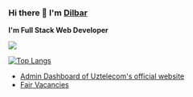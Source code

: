 ### Hi there 👋 I'm [Dilbar](https://ndn1618.github.io/Ndn1618/)

**I'm Full Stack Web Developer**

![](https://github-readme-stats.vercel.app/api?username=Ndn1618&&show_icons=true&count_private=true&&theme=vue)

<!-- [![Dilbar's wakatime stats](https://github-readme-stats.vercel.app/api/wakatime?username=Ndn1618)](https://github.com/Ndn1618/github-readme-stats) -->

[![Top Langs](https://github-readme-stats.vercel.app/api/top-langs/?username=Ndn1618&layout=compact)](https://github.com/Ndn1618/github-readme-stats)

- [Admin Dashboard of Uztelecom's official website](https://uztelecom.uz)
- [Fair Vacancies](https://hr.uztelecom.uz/main/en)
<!-- - [FrontLoops-1-4](https://ndn1618.github.io/FrontLoops-1-4/)
- [FrontLoops-1-9](https://ndn1618.github.io/frontloops-1-9/)
- [Namanganliklar24 project](https://ndn1618.github.io/namanganliklar-24/)
- [Pixer project](https://ndn1618.github.io/exam-project/)
- [Animated heart beating](https://ndn1618.github.io/animated-heart-beating/)
- [Calculator](https://ndn1618.github.io/Calculator/)
- [Slider](https://ndn1618.github.io/slider/)
- [Animated leaves](https://ndn1618.github.io/animated-leaves/)
- [Glowing dots](https://ndn1618.github.io/glowing-dots/)
- [Username list](https://ndn1618.github.io/tamplate/)
- [Message Chat](https://ndn1618.github.io/Message-Chat/) -->
<!--
**Ndn1618/Ndn1618** is a ✨ _special_ ✨ repository because its `README.md` (this file) appears on your GitHub profile.

Here are some ideas to get you started:

- 🔭 I’m currently working on ...
- 🌱 I’m currently learning ...
- 👯 I’m looking to collaborate on ...
- 🤔 I’m looking for help with ...
- 💬 Ask me about ...
- 📫 How to reach me: ...
- 😄 Pronouns: ...
- ⚡ Fun fact: ...
-->

